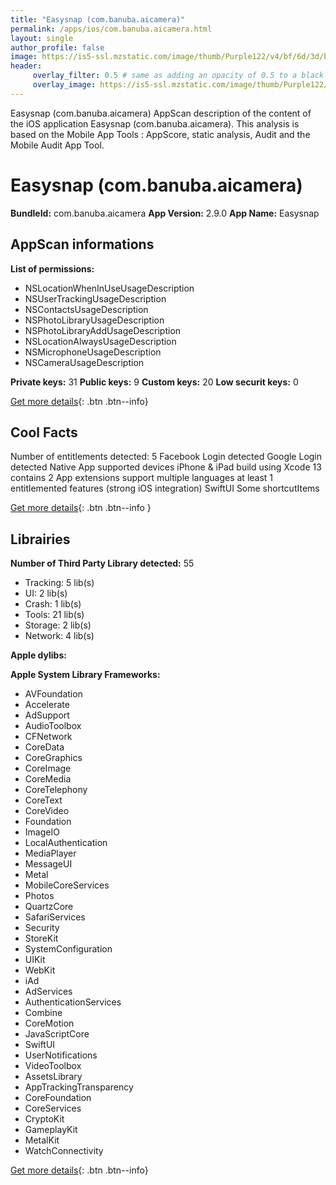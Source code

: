 ```yaml
---
title: "Easysnap (com.banuba.aicamera)"
permalink: /apps/ios/com.banuba.aicamera.html
layout: single
author_profile: false
image: https://is5-ssl.mzstatic.com/image/thumb/Purple122/v4/bf/6d/3d/bf6d3dae-dabc-1a9a-58e4-3976b22ed90f/AppIcon-1x_U007emarketing-0-10-0-sRGB-85-220.png/512x512bb.jpg
header: 
     overlay_filter: 0.5 # same as adding an opacity of 0.5 to a black background
     overlay_image: https://is5-ssl.mzstatic.com/image/thumb/Purple122/v4/bf/6d/3d/bf6d3dae-dabc-1a9a-58e4-3976b22ed90f/AppIcon-1x_U007emarketing-0-10-0-sRGB-85-220.png/512x512bb.jpg
---
```

Easysnap (com.banuba.aicamera) AppScan description of the content of the iOS application Easysnap (com.banuba.aicamera). This analysis is based on the Mobile App Tools : AppScore, static analysis, Audit and the Mobile Audit App Tool.

# Easysnap (com.banuba.aicamera)

**BundleId:** com.banuba.aicamera
**App Version:** 2.9.0
**App Name:** Easysnap


## AppScan informations 

**List of permissions:** 
- NSLocationWhenInUseUsageDescription
- NSUserTrackingUsageDescription
- NSContactsUsageDescription
- NSPhotoLibraryUsageDescription
- NSPhotoLibraryAddUsageDescription
- NSLocationAlwaysUsageDescription
- NSMicrophoneUsageDescription
- NSCameraUsageDescription
  
  
**Private keys:** 31
**Public keys:** 9
**Custom keys:** 20
**Low securit keys:** 0
  
[Get more details](/pricing.html){: .btn .btn--info}

## Cool Facts

Number of entitlements detected: 5
Facebook Login detected
Google Login detected
Native App
supported devices iPhone & iPad
build using Xcode 13
contains 2 App extensions
support multiple languages
at least 1 entitlemented features (strong iOS integration)
SwiftUI
Some shortcutItems 
  
[Get more details](/pricing.html){: .btn .btn--info }

## Librairies 
**Number of Third Party Library detected:** 55
- Tracking: 5 lib(s)
- UI: 2 lib(s)
- Crash: 1 lib(s)
- Tools: 21 lib(s)
- Storage: 2 lib(s)
- Network: 4 lib(s)


**Apple dylibs:**


**Apple System Library Frameworks:**
- AVFoundation
- Accelerate
- AdSupport
- AudioToolbox
- CFNetwork
- CoreData
- CoreGraphics
- CoreImage
- CoreMedia
- CoreTelephony
- CoreText
- CoreVideo
- Foundation
- ImageIO
- LocalAuthentication
- MediaPlayer
- MessageUI
- Metal
- MobileCoreServices
- Photos
- QuartzCore
- SafariServices
- Security
- StoreKit
- SystemConfiguration
- UIKit
- WebKit
- iAd
- AdServices
- AuthenticationServices
- Combine
- CoreMotion
- JavaScriptCore
- SwiftUI
- UserNotifications
- VideoToolbox
- AssetsLibrary
- AppTrackingTransparency
- CoreFoundation
- CoreServices
- CryptoKit
- GameplayKit
- MetalKit
- WatchConnectivity


  
[Get more details](/pricing.html){: .btn .btn--info}

